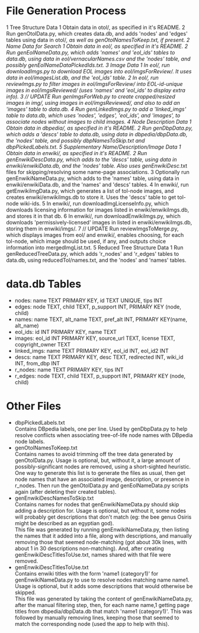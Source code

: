 File Generation Process
=======================
1   Tree Structure Data
    1   Obtain data in otol/, as specified in it's README.
    2   Run genOtolData.py, which creates data.db, and adds
        'nodes' and 'edges' tables using data in otol/*, as well as
        genOtolNamesToKeep.txt, if present.
2   Name Data for Search
    1   Obtain data in eol/, as specified in it's README.
    2   Run genEolNameData.py, which adds 'names' and 'eol\_ids' tables to data.db,
        using data in eol/vernacularNames.csv and the 'nodes' table, and possibly
        genEolNameDataPickedIds.txt.
3   Image Data
    1   In eol/, run downloadImgs.py to download EOL images into eol/imgsForReview/.
        It uses data in eol/imagesList.db, and the 'eol\_ids' table.
    2   In eol/, run reviewImgs.py to filter images in eol/imgsForReview/ into EOL-id-unique
        images in eol/imgsReviewed/ (uses 'names' and 'eol\_ids' to display extra info).
    3   // UPDATE
        Run genImgsForWeb.py to create cropped/resized images in img/, using
        images in eol/imgsReviewed/, and also to add an 'images' table to data.db.
    4   Run genLinkedImgs.py to add a 'linked_imgs' table to data.db,
        which uses 'nodes', 'edges', 'eol\_ids', and 'images', to associate
        nodes without images to child images.
4   Node Description Data
    1   Obtain data in dbpedia/, as specified in it's README.
    2   Run genDbpData.py, which adds a 'descs' table to data.db, using
        data in dbpedia/dbpData.db, the 'nodes' table, and possibly
        dbpNamesToSkip.txt and dbpPickedLabels.txt.
5   Supplementary Name/Description/Image Data
    1   Obtain data in enwiki/, as specified in it's README.
    2   Run genEnwikiDescData.py, which adds to the 'descs' table, using data in
        enwiki/enwikiData.db, and the 'nodes' table. Also uses genEnwikiDesc*.txt
        files for skipping/resolving some name-page associations.
    3   Optionally run genEnwikiNameData.py, which adds to the 'names' table,
        using data in enwiki/enwikiData.db, and the 'names' and 'descs' tables.
    4   In enwiki/, run getEnwikiImgData.py, which generates a list of
        tol-node images, and creates enwiki/enwikiImgs.db to store it.
        Uses the 'descs' table to get tol-node wiki-ids.
    5   In enwiki/, run downloadImgLicenseInfo.py, which downloads licensing
        information for images listed in enwiki/enwikiImgs.db, and stores
        it in that db.
    6   In enwiki/, run downloadEnwikiImgs.py, which downloads 'permissively-licensed'
        images in listed in enwiki/enwikiImgs.db, storing them in enwiki/imgs/.
    7   // UPDATE
        Run reviewImgsToMerge.py, which displays images from eol/ and enwiki/,
        enables choosing, for each tol-node, which image should be used, if any,
        and outputs choice information into mergedImgList.txt.
5   Reduced Tree Structure Data
    1   Run genReducedTreeData.py, which adds 'r_nodes' and 'r_edges' tables to
        data.db, using reducedTol/names.txt, and the 'nodes' and 'names' tables.

data.db Tables
==============
-   nodes:        name TEXT PRIMARY KEY, id TEXT UNIQUE, tips INT
-   edges:        node TEXT, child TEXT, p\_support INT, PRIMARY KEY (node, child)
-   names:        name TEXT, alt\_name TEXT, pref\_alt INT, PRIMARY KEY(name, alt\_name)
-   eol\_ids:     id INT PRIMARY KEY, name TEXT
-   images:       eol\_id INT PRIMARY KEY, source\_url TEXT, license TEXT, copyright\_owner TEXT
-   linked\_imgs: name TEXT PRIMARY KEY, eol\_id INT, eol\_id2 INT
-   descs:        name TEXT PRIMARY KEY, desc TEXT, redirected INT, wiki\_id INT, from\_dbp INT
-   r\_nodes:     name TEXT PRIMARY KEY, tips INT
-   r\_edges:     node TEXT, child TEXT, p\_support INT, PRIMARY KEY (node, child)

Other Files
===========
-   dbpPickedLabels.txt <br>
    Contains DBpedia labels, one per line. Used by genDbpData.py to help
    resolve conflicts when associating tree-of-life node names with
    DBpedia node labels.
-   genOtolNamesToKeep.txt <br>
    Contains names to avoid trimming off the tree data generated by
    genOtolData.py.  Usage is optional, but, without it, a large amount
    of possibly-significant nodes are removed, using a short-sighted
    heuristic. <br>
    One way to generate this list is to generate the files as usual,
    then get node names that have an associated image, description, or
    presence in r_nodes. Then run the genOtolData.py and genEolNameData.py
    scripts again (after deleting their created tables).
-   genEnwikiDescNamesToSkip.txt <br>
    Contains names for nodes that genEnwikiNameData.py should skip adding
    a description for. Usage is optional, but without it, some nodes will
    probably get descriptions that don't match (eg: the bee genus Osiris
    might be described as an egyptian god). <br>
    This file was generated by running genEnwikiNameData.py, then listing
    the names that it added into a file, along with descriptions, and
    manually removing those that seemed node-matching (got about 30k lines,
    with about 1 in 30 descriptions non-matching). And, after creating
    genEnwikiDescTitlesToUse.txt, names shared with that file were removed.
-   genEnwikiDescTitlesToUse.txt <br>
    Contains enwiki titles with the form 'name1 (category1)' for
    genEnwikiNameData.py to use to resolve nodes matching name name1.
    Usage is optional, but it adds some descriptions that would otherwise
    be skipped. <br>
    This file was generated by taking the content of genEnwikiNameData.py,
    after the manual filtering step, then, for each name name,1 getting
    page titles from dbpedia/dbpData.db that match 'name1 (category1)'.
    This was followed by manually removing lines, keeping those that
    seemed to match the corresponding node (used the app to help with this).
